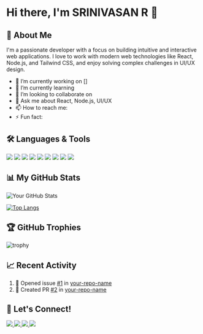 # Hi there, I'm SRINIVASAN R 👋

## 🚀 About Me
I'm a passionate developer with a focus on building intuitive and interactive web applications. I love to work with modern web technologies like React, Node.js, and Tailwind CSS, and enjoy solving complex challenges in UI/UX design.

- 🔭 I’m currently working on []  
- 🌱 I’m currently learning   
- 👯 I’m looking to collaborate on   
- 💬 Ask me about React, Node.js, UI/UX  
- 📫 How to reach me:  
- ⚡ Fun fact:

## 🛠️ Languages & Tools
<p>
  <img src="https://img.shields.io/badge/JavaScript-323330?style=for-the-badge&logo=javascript&logoColor=F7DF1E" />
  <img src="https://img.shields.io/badge/React-20232A?style=for-the-badge&logo=react&logoColor=61DAFB" />
  <img src="https://img.shields.io/badge/Tailwind_CSS-38B2AC?style=for-the-badge&logo=tailwind-css&logoColor=white" />
  <img src="https://img.shields.io/badge/Node.js-43853D?style=for-the-badge&logo=node.js&logoColor=white" />
  <img src="https://img.shields.io/badge/Express.js-404D59?style=for-the-badge" />
  <img src="https://img.shields.io/badge/MongoDB-4EA94B?style=for-the-badge&logo=mongodb&logoColor=white" />
  <img src="https://img.shields.io/badge/Git-F05032?style=for-the-badge&logo=git&logoColor=white" />
  <img src="https://img.shields.io/badge/Docker-2496ED?style=for-the-badge&logo=docker&logoColor=white" />
  <img src="https://img.shields.io/badge/VS_Code-0078d7?style=for-the-badge&logo=visual-studio-code&logoColor=white" />
</p>

## 📊 My GitHub Stats
![Your GitHub Stats](https://github-readme-stats.vercel.app/api?username=Srinivasan-Ravi&show_icons=true&theme=radical)

[![Top Langs](https://github-readme-stats.vercel.app/api/top-langs/?username=Srinivasan-Ravi&layout=compact&theme=radical)](https://github.com/Srinivasan-Ravi/github-readme-stats)

## 🏆 GitHub Trophies
![trophy](https://github-profile-trophy.vercel.app/?username=Srinivasan-Ravi&theme=radical)

## 📈 Recent Activity
<!--START_SECTION:activity-->
1. 🎉 Opened issue [#1](https://github.com/Srinivasan-Ravi/your-repo/issues/1) in [your-repo-name](https://github.com/your-username/your-repo)
2. 💪 Created PR [#2](https://github.com/Srinivasan-Ravi/your-repo/pull/2) in [your-repo-name](https://github.com/your-username/your-repo)
<!--END_SECTION:activity-->

## 🔗 Let's Connect!
<p>
  <a href="https://www.linkedin.com/in/srinivasan-r-b13195256/" target="_blank">
    <img src="https://img.shields.io/badge/LinkedIn-blue?style=for-the-badge&logo=linkedin" />
  </a>
  <a href="https://leetcode.com/Srinivasan_Ravi" target="_blank">
    <img src="https://img.shields.io/badge/LeetCode-FFA116?style=for-the-badge&logo=leetcode&logoColor=black" />
</a>

  <a href="mailto:sriniravir05@gmail.com">
    <img src="https://img.shields.io/badge/Email-D14836?style=for-the-badge&logo=gmail&logoColor=white" />
  </a>
  <a href="https://github.com/Srinivasan-Ravi" target="_blank">
    <img src="https://img.shields.io/badge/GitHub-181717?style=for-the-badge&logo=github" />
  </a>
</p>
